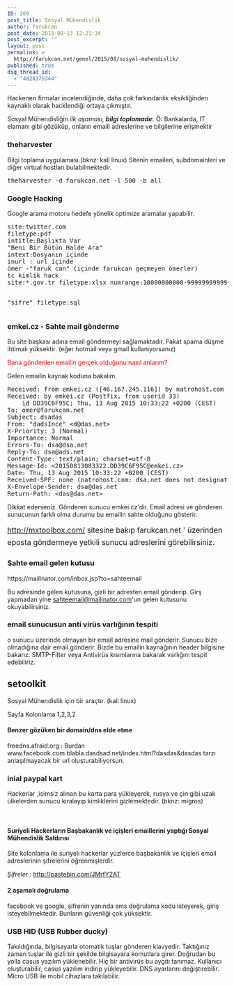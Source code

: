 ```yaml
---
ID: 269
post_title: Sosyal Mühendislik
author: farukcan
post_date: 2015-08-13 12:21:34
post_excerpt: ""
layout: post
permalink: >
  http://farukcan.net/genel/2015/08/sosyal-muhendislik/
published: true
dsq_thread_id:
  - "4028375344"
---
```

Hackenen firmalar incelendiğinde, daha çok farkındanlık eksikliğinden kaynaklı olarak hacklendiği ortaya çıkmıştır.

Sosyal Mühendisliğin <em>ilk aşaması, <strong>bilgi toplamadır</strong>.</em>
Ö: Bankalarda, IT elamanı gibi gözüküp, onların emaili adreslerine ve bilgilerine erişmektir
<h3>theharvester</h3>
Bilgi toplama uygulaması.(bknz: kali linux) Sitenin emaileri, subdomainleri ve diğer virtual hostları bulabilmektedir.
<pre>theharvester -d farukcan.net -l 500 -b all</pre>
<h3>Google Hacking</h3>
Google arama motoru hedefe yönelik optimize aramalar yapabilir.
<pre>site:twitter.com
filetype:pdf
intitle:Başlıkta Var
"Beni Bir Bütün Halde Ara"
intext:Dosyanın içinde
inurl : url içinde
ömer -"faruk can" (içinde farukcan geçmeyen ömerler)
tc kimlik hack
site:*.gov.tr filetype:xlsx numrange:10000000000-99999999999

"sifre" filetype:sql</pre>
<h3>emkei.cz - Sahte mail gönderme</h3>
Bu site başkası adına email göndermeyi sağlamaktadır. Fakat spama düşme ihtimalı yüksektir. (eğer hotmail veya gmail kullanıyorsanız)

<span style="color: #ff0000;">Bana gönderilen emailin gerçek olduğunu nasıl anlarım?</span>

Gelen emailin kaynak koduna bakalım.
<pre>Received: from emkei.cz ([46.167.245.116]) by natrohost.com with MailEnable ESMTP; Thu, 13 Aug 2015 11:38:45 +0300
Received: by emkei.cz (Postfix, from userid 33)
	id DD39C6F95C; Thu, 13 Aug 2015 10:33:22 +0200 (CEST)
To: omer@farukcan.net
Subject: dsadas
From: "dadsInce" &lt;d@das.net&gt;
X-Priority: 3 (Normal)
Importance: Normal
Errors-To: dsa@dsa.net
Reply-To: dsa@ads.net
Content-Type: text/plain; charset=utf-8
Message-Id: &lt;20150813083322.DD39C6F95C@emkei.cz&gt;
Date: Thu, 13 Aug 2015 10:33:22 +0200 (CEST)
Received-SPF: none (natrohost.com: dsa.net does not designate permitted sender hosts)
X-Envelope-Sender: dsa@das.net
Return-Path: &lt;das@das.net&gt;</pre>
Dikkat ederseniz. Gönderen sunucu emkei.cz'dir. Email adresi ve gönderen sunucunun farklı olma durumu bu emailin sahte olduğunu gösterir.

<span style="font-size: 17px; line-height: 1.6471;">http://mxtoolbox.com/ sitesine bakıp farukcan.net ' üzerinden eposta göndermeye yetkili sunucu adreslerini görebilirsiniz.</span>
<h3>Sahte email gelen kutusu</h3>
https://mailinator.com/inbox.jsp?to=sahteemail

Bu adresinde gelen kutusuna, gizli bir adresten email gönderip. Girş yapmadan yine sahteemail@mailinator.com'un gelen kutusunu okuyabilirsiniz.
<h3>email sunucusun anti virüs varlığının tespiti</h3>
o sunucu üzerinde olmayan bir email adresine mail gönderir. Sunucu bize olmadığına dair email gönderir. Bizde bu emailin kaynağının header bilgisine bakarız. SMTP-Filter veya Antivirüs kısımlarına bakarak varlığını tespit edebiliriz.
<h2>setoolkit</h2>
Sosyal Mühendislik için bir araçtır. (kali linux)

Sayfa Kolonlama 1,2,3,2
<h4>Benzer gözüken bir domain/dns elde etme</h4>
freedns.afraid.org : Burdan www.facebook.com.blabla.dasdsad.net/index.html?dasdas&amp;dasdas tarzı anlaşılmayacak bir url oluşturabiliyorsun.
<h3>inial paypal kart</h3>
Hackerlar ,isimsiz alınan bu karta para yükleyerek, rusya ve çin gibi uzak ülkelerden sunucu kiralayıp kimliklerini gizlemektedir. (bknz: migros)

&nbsp;
<h4>Suriyeli Hackerların Başbakanlık ve içişleri emaillerini yaptığı Sosyal Mühendislik Saldırısı</h4>
Site kolonlama ile suriyeli hackerlar yüzlerce başbakanlık ve içişleri email adreslerinin şifrelerini öğrenmişlerdir.

<em>Şifreler</em> : http://pastebin.com/JMrfY2AT
<h4>2 aşamalı doğrulama</h4>
facebook ve google, şifrenin yanında sms doğrulama kodu isteyerek, giriş isteyebilmektedir. Bunların güvenliği çok yüksektir.
<h3>USB HID (USB Rubber ducky)</h3>
Takıldığında, bilgisayarla otomatik tuşlar gönderen klavyedir. Taktığınız zaman tuşlar ile gizli bir şekilde bilgisayara komutlara girer. Doğrudan bu yolla casus yazılım yüklenebilir. Hiç bir antivirüs bu aygıtı tanımaz. Kullanıcı oluşturabilir, casus yazılım indirip yükleyebilir. DNS ayarlarını değiştirebilir. Micro USB ile mobil cihazlara takılabilir.

&nbsp;